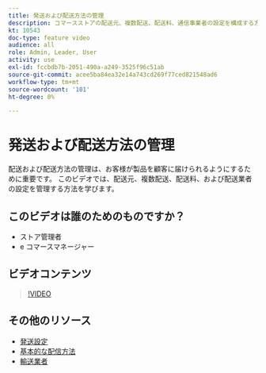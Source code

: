 ```yaml
---
title: 発送および配送方法の管理
description: コマースストアの配送元、複数配送、配送料、通信事業者の設定を構成する方法を説明します。
kt: 10543
doc-type: feature video
audience: all
role: Admin, Leader, User
activity: use
exl-id: fccbdb7b-2051-490a-a249-3525f96c51ab
source-git-commit: acee5ba84ea32e14a743cd269f77ced821548ad6
workflow-type: tm+mt
source-wordcount: '101'
ht-degree: 0%

---
```


# 発送および配送方法の管理

配送および配送方法の管理は、お客様が製品を顧客に届けられるようにするために重要です。 このビデオでは、配送元、複数配送、配送料、および配送業者の設定を管理する方法を学びます。

## このビデオは誰のためのものですか？

- ストア管理者
- e コマースマネージャー

## ビデオコンテンツ

>[!VIDEO](https://video.tv.adobe.com/v/343658?quality=12&learn=on)

## その他のリソース

- [発送設定](https://docs.magento.com/user-guide/shipping/shipping-settings.html)
- [基本的な配信方法](https://docs.magento.com/user-guide/shipping/methods-basic.html)
- [輸送業者](https://docs.magento.com/user-guide/shipping/carriers.html)
